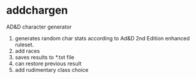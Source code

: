 # addchargen
AD&amp;D character generator

1. generates random char stats according to Ad&D 2nd Edition enhanced ruleset.
2. add races
3. saves results to *.txt file
4. can restore previous result
5. add rudimentary class choice
